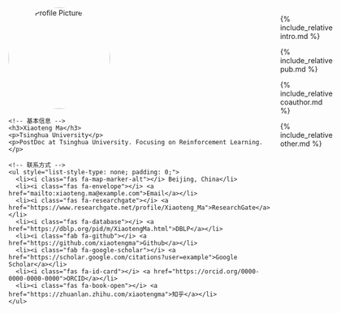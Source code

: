 <!-- 使用 HTML 定义容器 -->
<div style="display: flex; gap: 20px;">
  <!-- 左侧部分：头像和基本信息 -->
  <div style="flex: 1;">
    <img src="https://example.com/your-profile-picture.jpg"  alt="Your Profile Picture" width="200" height="200" style="border-radius: 50%;">

    <!-- 基本信息 -->
    <h3>Xiaoteng Ma</h3>
    <p>Tsinghua University</p>
    <p>PostDoc at Tsinghua University. Focusing on Reinforcement Learning.</p>

    <!-- 联系方式 -->
    <ul style="list-style-type: none; padding: 0;">
      <li><i class="fas fa-map-marker-alt"></i> Beijing, China</li>
      <li><i class="fas fa-envelope"></i> <a href="mailto:xiaoteng.ma@example.com">Email</a></li>
      <li><i class="fas fa-researchgate"></i> <a href="https://www.researchgate.net/profile/Xiaoteng_Ma">ResearchGate</a></li> 
      <li><i class="fas fa-database"></i> <a href="https://dblp.org/pid/m/XiaotengMa.html">DBLP</a></li> 
      <li><i class="fab fa-github"></i> <a href="https://github.com/xiaotengma">Github</a></li> 
      <li><i class="fab fa-google-scholar"></i> <a href="https://scholar.google.com/citations?user=example">Google Scholar</a></li>
      <li><i class="fas fa-id-card"></i> <a href="https://orcid.org/0000-0000-0000-0000">ORCID</a></li>
      <li><i class="fas fa-book-open"></i> <a href="https://zhuanlan.zhihu.com/xiaotengma">知乎</a></li>
    </ul>
  </div>

  <!-- 右侧部分：自我介绍和论文列表 -->
  <div style="flex: 2;">

  {% include_relative intro.md %}
  
  {% include_relative pub.md %}
  
  {% include_relative coauthor.md %}
  
  {% include_relative other.md %}
